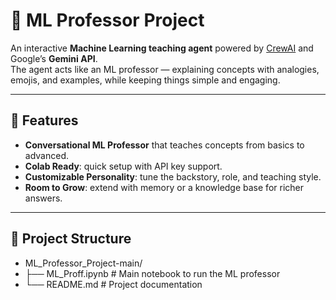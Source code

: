 # 📘 ML Professor Project  

An interactive **Machine Learning teaching agent** powered by [CrewAI](https://github.com/joaompinto/crewai) and Google’s **Gemini API**.  
The agent acts like an ML professor — explaining concepts with analogies, emojis, and examples, while keeping things simple and engaging.  

---

## 🚀 Features
- **Conversational ML Professor** that teaches concepts from basics to advanced.  
- **Colab Ready**: quick setup with API key support.  
- **Customizable Personality**: tune the backstory, role, and teaching style.  
- **Room to Grow**: extend with memory or a knowledge base for richer answers.  

---

## 📂 Project Structure

- ML_Professor_Project-main/
- ├── ML_Proff.ipynb     # Main notebook to run the ML professor
- └── README.md          # Project documentation
